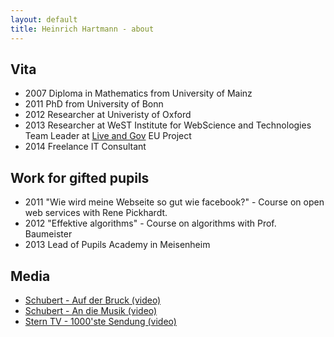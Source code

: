```yaml
---
layout: default
title: Heinrich Hartmann - about
---
```


## Vita

* 2007 Diploma in Mathematics from University of Mainz
* 2011 PhD from University of Bonn
* 2012 Researcher at Univeristy of Oxford
* 2013 Researcher at WeST Institute for WebScience and Technologies  
  Team Leader at <a href="http://liveandgov.eu">Live and Gov</a> EU Project
* 2014 Freelance IT Consultant

## Work for gifted pupils

* 2011 "Wie wird meine Webseite so gut wie facebook?" - Course on open web services with Rene Pickhardt.
* 2012 "Effektive algorithms" - Course on algorithms with Prof. Baumeister
* 2013 Lead of Pupils Academy in Meisenheim

## Media

* [Schubert - Auf der Bruck (video)](https://www.youtube.com/watch?v=Qq4MduJTKTg)
* [Schubert - An die Musik (video)](https://www.youtube.com/watch?v=w9WpCkuPuLA)
* [Stern TV - 1000'ste Sendung (video)](http://embed.novamov.com/embed.php?v=2wl0guw3e0jtnK)
